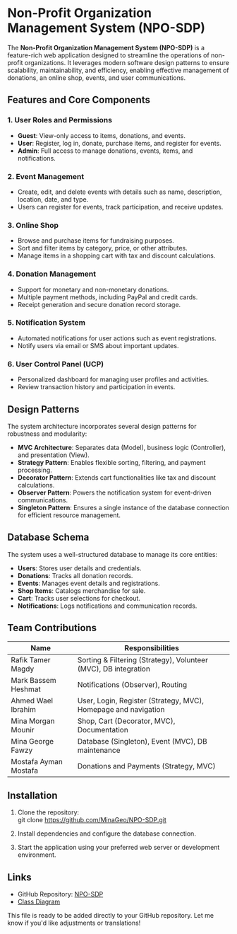 # Non-Profit Organization Management System (NPO-SDP)

The **Non-Profit Organization Management System (NPO-SDP)** is a feature-rich web application designed to streamline the operations of non-profit organizations. It leverages modern software design patterns to ensure scalability, maintainability, and efficiency, enabling effective management of donations, an online shop, events, and user communications.

## Features and Core Components

### 1. User Roles and Permissions
- **Guest**: View-only access to items, donations, and events.
- **User**: Register, log in, donate, purchase items, and register for events.
- **Admin**: Full access to manage donations, events, items, and notifications.

### 2. Event Management
- Create, edit, and delete events with details such as name, description, location, date, and type.
- Users can register for events, track participation, and receive updates.

### 3. Online Shop
- Browse and purchase items for fundraising purposes.
- Sort and filter items by category, price, or other attributes.
- Manage items in a shopping cart with tax and discount calculations.

### 4. Donation Management
- Support for monetary and non-monetary donations.
- Multiple payment methods, including PayPal and credit cards.
- Receipt generation and secure donation record storage.

### 5. Notification System
- Automated notifications for user actions such as event registrations.
- Notify users via email or SMS about important updates.

### 6. User Control Panel (UCP)
- Personalized dashboard for managing user profiles and activities.
- Review transaction history and participation in events.

## Design Patterns

The system architecture incorporates several design patterns for robustness and modularity:

- **MVC Architecture**: Separates data (Model), business logic (Controller), and presentation (View).
- **Strategy Pattern**: Enables flexible sorting, filtering, and payment processing.
- **Decorator Pattern**: Extends cart functionalities like tax and discount calculations.
- **Observer Pattern**: Powers the notification system for event-driven communications.
- **Singleton Pattern**: Ensures a single instance of the database connection for efficient resource management.

## Database Schema

The system uses a well-structured database to manage its core entities:
- **Users**: Stores user details and credentials.
- **Donations**: Tracks all donation records.
- **Events**: Manages event details and registrations.
- **Shop Items**: Catalogs merchandise for sale.
- **Cart**: Tracks user selections for checkout.
- **Notifications**: Logs notifications and communication records.

## Team Contributions

| **Name**               | **Responsibilities**                                                                                     |
|------------------------|--------------------------------------------------------------------------------------------------------- |
| Rafik Tamer Magdy      | Sorting & Filtering (Strategy), Volunteer (MVC), DB integration                                          |
| Mark Bassem Heshmat    | Notifications (Observer), Routing                                                                        |
| Ahmed Wael Ibrahim     | User, Login, Register (Strategy, MVC), Homepage and navigation                                           |
| Mina Morgan Mounir     | Shop, Cart (Decorator, MVC), Documentation                                                               |
| Mina George Fawzy      | Database (Singleton), Event (MVC), DB maintenance                                                        |
| Mostafa Ayman Mostafa  | Donations and Payments (Strategy, MVC)                                                                   |

## Installation

1. Clone the repository:  
   git clone https://github.com/MinaGeo/NPO-SDP.git
  
3. Install dependencies and configure the database connection.
4. Start the application using your preferred web server or development environment.

## Links
- GitHub Repository: [NPO-SDP](https://github.com/MinaGeo/NPO-SDP)
- [Class Diagram](https://drive.google.com/file/d/1CuZVmnf1R9mgq_YPSInn_DTIrbERaRsS/view?usp=sharing)

This file is ready to be added directly to your GitHub repository. Let me know if you'd like adjustments or translations!
